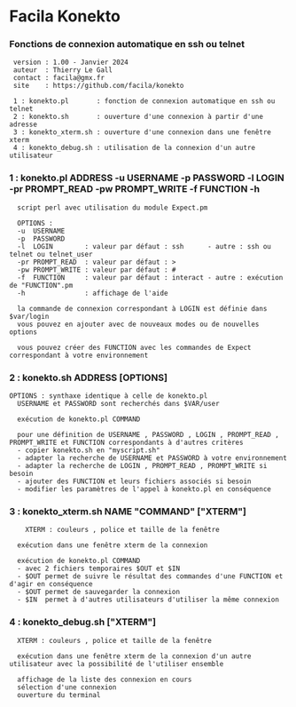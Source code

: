 # Facila Konekto
###  Fonctions de connexion automatique en ssh ou telnet
     version : 1.00 - Janvier 2024
     auteur  : Thierry Le Gall
     contact : facila@gmx.fr
     site    : https://github.com/facila/konekto

     1 : konekto.pl       : fonction de connexion automatique en ssh ou telnet
     2 : konekto.sh       : ouverture d'une connexion à partir d'une adresse
     3 : konekto_xterm.sh : ouverture d'une connexion dans une fenêtre xterm
     4 : konekto_debug.sh : utilisation de la connexion d'un autre utilisateur

### 1 : konekto.pl ADDRESS -u USERNAME -p PASSWORD -l LOGIN -pr PROMPT_READ -pw PROMPT_WRITE -f FUNCTION -h
      script perl avec utilisation du module Expect.pm

      OPTIONS :
      -u  USERNAME
      -p  PASSWORD
      -l  LOGIN        : valeur par défaut : ssh      - autre : ssh ou telnet ou telnet_user
      -pr PROMPT_READ  : valeur par défaut : >
      -pw PROMPT_WRITE : valeur par défaut : # 
      -f  FUNCTION     : valeur par défaut : interact - autre : exécution de "FUNCTION".pm
      -h               : affichage de l'aide

      la commande de connexion correspondant à LOGIN est définie dans $var/login
      vous pouvez en ajouter avec de nouveaux modes ou de nouvelles options 

      vous pouvez créer des FUNCTION avec les commandes de Expect correspondant à votre environnement

### 2 : konekto.sh ADDRESS [OPTIONS]
    OPTIONS : synthaxe identique à celle de konekto.pl
      USERNAME et PASSWORD sont recherchés dans $VAR/user

      exécution de konekto.pl COMMAND

      pour une définition de USERNAME , PASSWORD , LOGIN , PROMPT_READ , PROMPT_WRITE et FUNCTION correspondants à d'autres critères 
      - copier konekto.sh en "myscript.sh"
      - adapter la recherche de USERNAME et PASSWORD à votre environnement
      - adapter la recherche de LOGIN , PROMPT_READ , PROMPT_WRITE si besoin
      - ajouter des FUNCTION et leurs fichiers associés si besoin
      - modifier les paramètres de l'appel à konekto.pl en conséquence

### 3 : konekto_xterm.sh NAME "COMMAND" ["XTERM"]
        XTERM : couleurs , police et taille de la fenêtre

      exécution dans une fenêtre xterm de la connexion

      exécution de konekto.pl COMMAND
      - avec 2 fichiers temporaires $OUT et $IN
      - $OUT permet de suivre le résultat des commandes d'une FUNCTION et d'agir en conséquence
      - $OUT permet de sauvegarder la connexion
      - $IN  permet à d'autres utilisateurs d'utiliser la même connexion

### 4 : konekto_debug.sh ["XTERM"]

      XTERM : couleurs , police et taille de la fenêtre

      exécution dans une fenêtre xterm de la connexion d'un autre utilisateur avec la possibilité de l'utiliser ensemble

      affichage de la liste des connexion en cours 
      sélection d'une connexion
      ouverture du terminal
